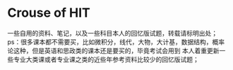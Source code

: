 # Crouse of HIT 
一些自用的资料、笔记，以及一些科目本人的回忆版试题，转载请标明出处；
ps：很多课本都不需要买，比如微积分，线代，大物，大计基，数据结构，概率论这种，但是英语和思政类的课本还是要买的，毕竟考试会用到
本人着重更新一些专业大类课或者专业课之类的近些年参考资料比较少的回忆版试题；
